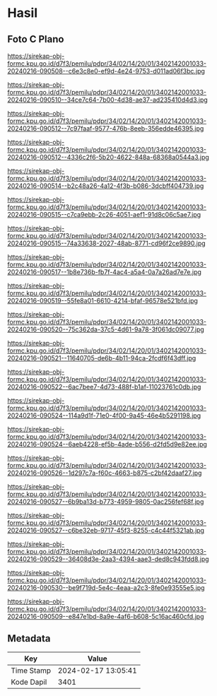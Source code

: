 # Hasil

## Foto C Plano

https://sirekap-obj-formc.kpu.go.id/d7f3/pemilu/pdpr/34/02/14/20/01/3402142001033-20240216-090508--c6e3c8e0-ef9d-4e24-9753-d011ad06f3bc.jpg

https://sirekap-obj-formc.kpu.go.id/d7f3/pemilu/pdpr/34/02/14/20/01/3402142001033-20240216-090510--34ce7c64-7b00-4d38-ae37-ad235410d4d3.jpg

https://sirekap-obj-formc.kpu.go.id/d7f3/pemilu/pdpr/34/02/14/20/01/3402142001033-20240216-090512--7c97faaf-9577-476b-8eeb-356edde46395.jpg

https://sirekap-obj-formc.kpu.go.id/d7f3/pemilu/pdpr/34/02/14/20/01/3402142001033-20240216-090512--4336c2f6-5b20-4622-848a-68368a0544a3.jpg

https://sirekap-obj-formc.kpu.go.id/d7f3/pemilu/pdpr/34/02/14/20/01/3402142001033-20240216-090514--b2c48a26-4a12-4f3b-b086-3dcbff404739.jpg

https://sirekap-obj-formc.kpu.go.id/d7f3/pemilu/pdpr/34/02/14/20/01/3402142001033-20240216-090515--c7ca9ebb-2c26-4051-aef1-91d8c06c5ae7.jpg

https://sirekap-obj-formc.kpu.go.id/d7f3/pemilu/pdpr/34/02/14/20/01/3402142001033-20240216-090515--74a33638-2027-48ab-8771-cd96f2ce9890.jpg

https://sirekap-obj-formc.kpu.go.id/d7f3/pemilu/pdpr/34/02/14/20/01/3402142001033-20240216-090517--1b8e736b-fb7f-4ac4-a5a4-0a7a26ad7e7e.jpg

https://sirekap-obj-formc.kpu.go.id/d7f3/pemilu/pdpr/34/02/14/20/01/3402142001033-20240216-090519--55fe8a01-6610-4214-bfaf-96578e521bfd.jpg

https://sirekap-obj-formc.kpu.go.id/d7f3/pemilu/pdpr/34/02/14/20/01/3402142001033-20240216-090520--75c362da-37c5-4d61-9a78-3f061dc09077.jpg

https://sirekap-obj-formc.kpu.go.id/d7f3/pemilu/pdpr/34/02/14/20/01/3402142001033-20240216-090521--11640705-de6b-4b11-94ca-2fcdf6f43dff.jpg

https://sirekap-obj-formc.kpu.go.id/d7f3/pemilu/pdpr/34/02/14/20/01/3402142001033-20240216-090522--6ac7bee7-4d73-488f-b1af-11023761c0db.jpg

https://sirekap-obj-formc.kpu.go.id/d7f3/pemilu/pdpr/34/02/14/20/01/3402142001033-20240216-090524--114a9d1f-71e0-4f00-9a45-46e4b5291198.jpg

https://sirekap-obj-formc.kpu.go.id/d7f3/pemilu/pdpr/34/02/14/20/01/3402142001033-20240216-090524--6aeb4228-ef5b-4ade-b556-d2fd5d9e82ee.jpg

https://sirekap-obj-formc.kpu.go.id/d7f3/pemilu/pdpr/34/02/14/20/01/3402142001033-20240216-090526--1d297c7a-f60c-4663-b875-c2bf42daaf27.jpg

https://sirekap-obj-formc.kpu.go.id/d7f3/pemilu/pdpr/34/02/14/20/01/3402142001033-20240216-090527--6b9ba13d-b773-4959-9805-0ac256fef68f.jpg

https://sirekap-obj-formc.kpu.go.id/d7f3/pemilu/pdpr/34/02/14/20/01/3402142001033-20240216-090527--c6be32eb-9717-45f3-8255-c4c44f5321ab.jpg

https://sirekap-obj-formc.kpu.go.id/d7f3/pemilu/pdpr/34/02/14/20/01/3402142001033-20240216-090529--36408d3e-2aa3-4394-aae3-ded8c943fdd8.jpg

https://sirekap-obj-formc.kpu.go.id/d7f3/pemilu/pdpr/34/02/14/20/01/3402142001033-20240216-090530--be9f719d-5e4c-4eaa-a2c3-8fe0e93555e5.jpg

https://sirekap-obj-formc.kpu.go.id/d7f3/pemilu/pdpr/34/02/14/20/01/3402142001033-20240216-090509--e847e1bd-8a9e-4af6-b608-5c16ac460cfd.jpg


## Metadata

| Key        | Value               |
| ---------- | ------------------- |
| Time Stamp | 2024-02-17 13:05:41 |
| Kode Dapil | 3401                |



